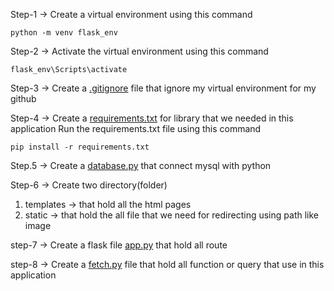 Step-1 -> Create a virtual environment using this command

    python -m venv flask_env

Step-2 -> Activate the virtual environment using this command

    flask_env\Scripts\activate

Step-3 -> Create a [.gitignore](.gitignore) file that ignore my virtual environment for my github

Step-4 -> Create a [requirements.txt](requirements.txt) for library that we needed in this application
Run the requirements.txt file using this command
    
    pip install -r requirements.txt

Step.5 -> Create a [database.py](database.py) that connect mysql with python

Step-6 -> Create two directory(folder)
1. templates -> that hold all the html pages
2. static -> that hold the all file that we need for redirecting using path like image

step-7 -> Create a flask file  [app.py](app.py) that hold all route

step-8 -> Create a [fetch.py](fetch.py) file that hold all function or query that use in this application